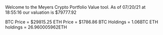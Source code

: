 Welcome to the Meyers Crypto Portfolio Value tool. 
As of 07/20/21 at 18:55:16 our valuation is $79777.92 

BTC Price = $29815.25
 ETH Price = $1786.86
BTC Holdings = 1.06BTC
 ETH holdings = 26.960005962ETH 
